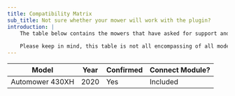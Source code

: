 ```yaml
---
title: Compatibility Matrix
sub_title: Not sure whether your mower will work with the plugin?
introduction: |
    The table below contains the mowers that have asked for support and have been confirmed to be supported within the plugin. 
    
    Please keep in mind, this table is not all encompassing of all model mowers that may work without any issues. I am only able to add mowers to the list that have been confirmed to work as I am approached for support by users.
---
```

| Model | Year | Confirmed | Connect Module? |
| ----- | ---- | --------- | ------------------------ |
| Automower 430XH | 2020 | Yes | Included |